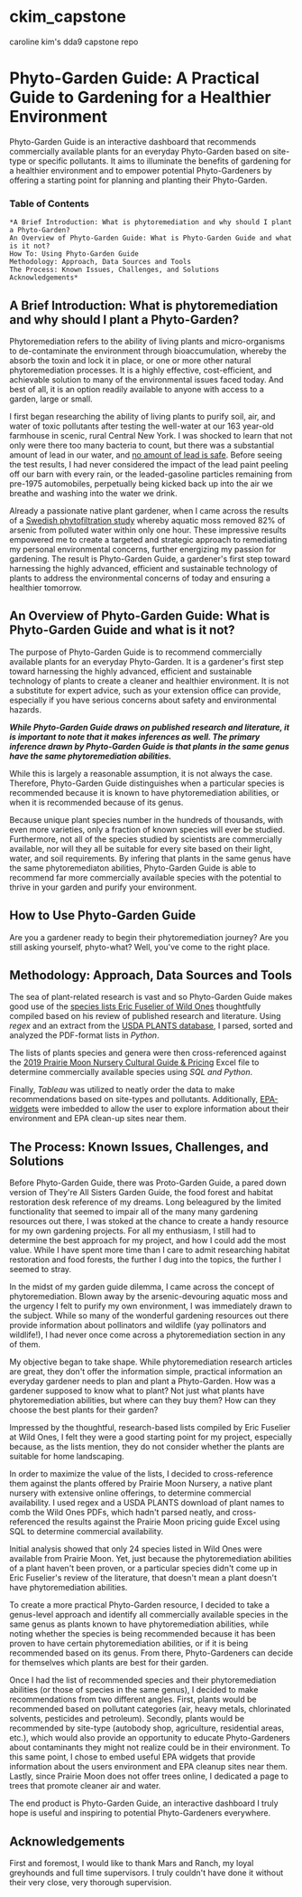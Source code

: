 # ckim_capstone
caroline kim's dda9 capstone repo
# Phyto-Garden Guide: A Practical Guide to Gardening for a Healthier Environment

Phyto-Garden Guide is an interactive dashboard that recommends commercially available plants for an everyday Phyto-Garden based on site-type or specific pollutants. It aims to illuminate the benefits of gardening for a healthier environment and to empower potential Phyto-Gardeners by offering a starting point for planning and planting their Phyto-Garden.

### Table of Contents
    *A Brief Introduction: What is phytoremediation and why should I plant a Phyto-Garden?
    An Overview of Phyto-Garden Guide: What is Phyto-Garden Guide and what is it not?
    How To: Using Phyto-Garden Guide
    Methodology: Approach, Data Sources and Tools
    The Process: Known Issues, Challenges, and Solutions
    Acknowledgements*


## A Brief Introduction: What is phytoremediation and why should I plant a Phyto-Garden?

Phytoremediation refers to the ability of living plants and micro-organisms to de-contaminate the environment through bioaccumulation, whereby the absorb the toxin and lock it in place, or one or more other natural phytoremediation processes. It is a highly effective, cost-efficient, and achievable solution to many of the environmental issues faced today. And best of all, it is an option readily available to anyone with access to a garden, large or small. 

I first began researching the ability of living plants to purify soil, air, and water of toxic pollutants after testing the well-water at our 163 year-old farmhouse in scenic, rural Central New York. I was shocked to learn that not only were there too many bacteria to count, but there was a substantial amount of lead in our water, and [no amount of lead is safe](https://www.who.int/news-room/fact-sheets/detail/lead-poisoning-and-health). Before seeing the test results, I had never considered the impact of the lead paint peeling off our barn with every rain, or the leaded-gasoline particles remaining from pre-1975 automobiles, perpetually being kicked back up into the air we breathe and washing into the water we drink.

Already a passionate native plant gardener, when I came across the results of a [Swedish phytofiltration study](https://www.sciencedirect.com/science/article/abs/pii/S026974911731206X) whereby aquatic moss removed 82% of arsenic from polluted water within only one hour. These impressive results empowered me to create a targeted and strategic approach to remediating my personal environmental concerns, further energizing my passion for gardening. The result is Phyto-Garden Guide, a gardener's first step toward harnessing the highly advanced, efficient and sustainable technology of plants to address the environmental concerns of today and ensuring a healthier tomorrow. 


## An Overview of Phyto-Garden Guide: What is Phyto-Garden Guide and what is it not?

The purpose of Phyto-Garden Guide is to recommend commercially available plants for an everyday Phyto-Garden. It is a gardener's first step toward harnessing the highly advanced, efficient and sustainable technology of plants to create a cleaner and healthier environment. It is not a substitute for expert advice, such as your extension office can provide, especially if you have serious concerns about safety and environmental hazards. 

***While Phyto-Garden Guide draws on published research and literature, it is important to note that it makes inferences as well. The primary inference drawn by Phyto-Garden Guide is that plants in the same genus have the same phytoremediation abilities.*** 

While this is largely a reasonable assumption, it is not always the case. Therefore, Phyto-Garden Guide distinguishes when a particular species is recommended because it is known to have phytoremediation abilities, or when it is recommended because of its genus.

Because unique plant species number in the hundreds of thousands, with even more varieties, only a fraction of known species will ever be studied. Furthermore, not all of the species studied by scientists are commercially available, nor will they all be suitable for every site based on their light, water, and soil requirements. By infering that plants in the same genus have the same phytoremediaton abilities, Phyto-Garden Guide is able to recommend far more commercially available species with the potential to thrive in your garden and purify your environment. 


## How to Use Phyto-Garden Guide

Are you a gardener ready to begin their phytoremediation journey? Are you still asking yourself, phyto-what? Well, you've come to the right place. 




## Methodology: Approach, Data Sources and Tools

The sea of plant-related research is vast and so Phyto-Garden Guide makes good use of the [species lists Eric Fuselier of Wild Ones](https://wildones.org/phytoremediation-with-eric-fuselier/) thoughtfully compiled based on his review of published research and literature. Using *regex* and an extract from the [USDA PLANTS database](https://plants.usda.gov/home/downloads), I parsed, sorted and analyzed the PDF-format lists in *Python*.

The lists of plants species and genera were then cross-referenced against the [2019 Prairie Moon Nursery Cultural Guide & Pricing](https://www.prairiemoon.com/blog/resources-and-information) Excel file to determine commercially available species using *SQL and Python*.

Finally, *Tableau* was utilized to neatly order the data to make recommendations based on site-types and pollutants. Additionally, [EPA-widgets](https://www.epa.gov/enviro/widgets#other) were imbedded to allow the user to explore information about their environment and EPA clean-up sites near them.


## The Process: Known Issues, Challenges, and Solutions

Before Phyto-Garden Guide, there was Proto-Garden Guide, a pared down version of They're All Sisters Garden Guide, the food forest and habitat restoration desk reference of my dreams. Long beleagured by the limited functionality that seemed to impair all of the many many gardening resources out there, I was stoked at the chance to create a handy resource for my own gardening projects. For all my enthusiasm, I still had to determine the best approach for my project, and how I could add the most value. While I have spent more time than I care to admit researching habitat restoration and food forests, the further I dug into the topics, the further I seemed to stray.

In the midst of my garden guide dilemma, I came across the concept of phytoremediation. Blown away by the arsenic-devouring aquatic moss and the urgency I felt to purify my own environment, I was immediately drawn to the subject. While so many of the wonderful gardening resources out there provide information about pollinators and wildlife (yay pollinators and wildlife!), I had never once come across a phytoremediation section in any of them.  

My objective began to take shape. While phytoremediation research articles are great, they don't offer the information simple, practical information an everyday gardener needs to plan and plant a Phyto-Garden. 
How was a gardener supposed to know what to plant? Not just what plants have phytoremediation abilities, but where can they buy them? How can they choose the best plants for their garden?

Impressed by the thoughtful, research-based lists compiled by Eric Fuselier at Wild Ones, I felt they were a good starting point for my project, especially because, as the lists mention, they do not consider whether the plants are suitable for home landscaping.

In order to maximize the value of the lists, I decided to cross-reference them against the plants offered by Prairie Moon Nursery, a native plant nursery with extensive online offerings, to determine commercial availability. I used regex and a USDA PLANTS download of plant names to comb the Wild Ones PDFs, which hadn't parsed neatly, and cross-referenced the results against the Prairie Moon pricing guide Excel using SQL to determine commercial availability. 

Initial analysis showed that only 24 species listed in Wild Ones were available from Prairie Moon. Yet, just because the phytoremediation abilities of a plant haven't been proven, or a particular species didn't come up in Eric Fuselier's review of the literature, that doesn't mean a plant doesn't have phytoremediation abilities.

To create a more practical Phyto-Garden resource, I decided to take a genus-level approach and identify all commercially available species in the same genus as plants known to have phytoremediation abilities, while noting whether the species is being recommended because it has been proven to have certain phytoremediation abilities, or if it is being recommended based on its genus. From there, Phyto-Gardeners can decide for themselves which plants are best for their garden. 

Once I had the list of recommended species and their phytoremediation abilities (or those of species in the same genus), I decided to make recommendations from two different angles. First, plants would be recommended based on pollutant categories (air, heavy metals, chlorinated solvents, pesticides and petroleum). Secondly, plants would be recommended by site-type (autobody shop, agriculture, residential areas, etc.), which would also provide an opportunity to educate Phyto-Gardeners about contaminants they might not realize could be in their environment. To this same point, I chose to embed useful EPA widgets that provide information about the users environment and EPA cleanup sites near them. Lastly, since Prairie Moon does not offer trees online, I dedicated a page to trees that promote cleaner air and water.

The end product is Phyto-Garden Guide, an interactive dashboard I truly hope is useful and inspiring to potential Phyto-Gardeners everywhere. 

## Acknowledgements

First and foremost, I would like to thank Mars and Ranch, my loyal greyhounds and full time supervisors. I truly couldn't have done it without their very close, very thorough supervision.

